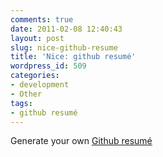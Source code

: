 ```yaml
---
comments: true
date: 2011-02-08 12:40:43
layout: post
slug: nice-github-resume
title: 'Nice: github resumé'
wordpress_id: 509
categories:
- development
- Other
tags:
- github resumé
---
```


Generate your own [Github resumé](http://resume.github.com/?LeonB)
